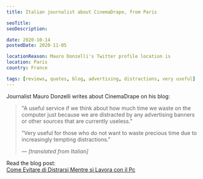 ```yaml
---
title: Italian journalist about CinemaDrape, from Paris

seoTitle:
seoDescription:

date: 2020-10-14
postedDate: 2020-11-05

locationReason: Mauro Donzelli's Twitter profile location is
location: Paris
country: France

tags: [reviews, quotes, blog, advertising, distractions, very useful]
---
```


Journalist Mauro Donzelli writes about CinemaDrape on his blog:

> "A useful service if we think about how much time we waste on the computer just because we are distracted by any advertising banners or other sources that are currently useless."
>
> "Very useful for those who do not want to waste precious time due to increasingly tempting distractions."
>
> — _[translated from Italian]_

Read the blog post:  
[Come Evitare di Distrarsi Mentre si Lavora con il Pc](https://www.maurodonzelli.com/come-evitare-di-distrarsi-mentre-si-lavora-con-il-pc)

<!--more-->
